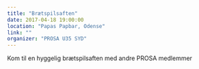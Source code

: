 ```yaml
---
title: "Brætspilsaften"
date: 2017-04-18 19:00:00
location: "Papas Papbar, Odense"
link: ""
organizer: "PROSA U35 SYD"
---
```

Kom til en hyggelig brætspilsaften med andre PROSA medlemmer
